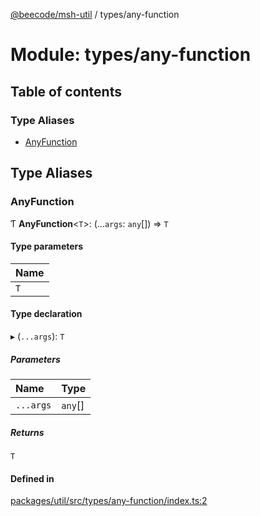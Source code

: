 [@beecode/msh-util](../README.md) / types/any-function

# Module: types/any-function

## Table of contents

### Type Aliases

- [AnyFunction](types_any_function.md#anyfunction)

## Type Aliases

### AnyFunction

Ƭ **AnyFunction**<`T`\>: (...`args`: `any`[]) => `T`

#### Type parameters

| Name |
| :------ |
| `T` |

#### Type declaration

▸ (`...args`): `T`

##### Parameters

| Name | Type |
| :------ | :------ |
| `...args` | `any`[] |

##### Returns

`T`

#### Defined in

[packages/util/src/types/any-function/index.ts:2](https://github.com/beecode-rs/msh-util/blob/1217d8d/src/types/any-function/index.ts#L2)
